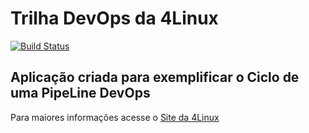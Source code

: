 # Trilha DevOps da 4Linux

<!-- Altere a Flag abaixo com sua URL do Travis -->
[![Build Status](https://travis-ci.org/lxpx/DevOpsLab-HelloWorld.svg?branch=master)](https://travis-ci.org/lxpx/DevOpsLab-HelloWorld)

## Aplicação criada para exemplificar o Ciclo de uma PipeLine DevOps


Para maiores informações acesse o [Site da 4Linux](https://www.4linux.com.br/cursos/devops)
